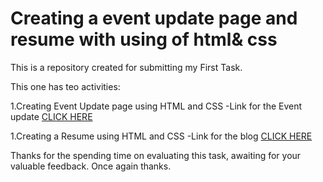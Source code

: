 # Creating a event update page and resume with using of html& css
This is a repository created for submitting my First Task.

This one has teo activities:

1.Creating Event Update page using HTML and CSS
  -Link for the Event update [CLICK HERE](https://github.com/Lekkaiyaraja/Event-update.git)

  
1.Creating a Resume using HTML and CSS
  -Link for the blog [CLICK HERE](https://github.com/Lekkaiyaraja/Resume-Html-and-Css.git)


  Thanks for the spending time on evaluating this task, awaiting for your valuable feedback. Once again thanks.